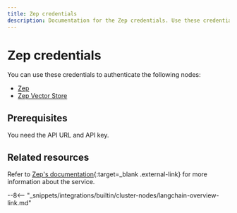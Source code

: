 ```yaml
---
title: Zep credentials
description: Documentation for the Zep credentials. Use these credentials to authenticate Zep in n8n, a workflow automation platform.
---
```


# Zep credentials

You can use these credentials to authenticate the following nodes:

* [Zep](/integrations/builtin/cluster-nodes/sub-nodes/n8n-nodes-langchain.memoryzep/)
* [Zep Vector Store](/integrations/builtin/cluster-nodes/root-nodes/n8n-nodes-langchain.vectorstorezep/)

## Prerequisites

You need the API URL and API key.

## Related resources

Refer to [Zep's documentation](https://docs.getzep.com/sdk/){:target=_blank .external-link} for more information about the service.

--8<-- "_snippets/integrations/builtin/cluster-nodes/langchain-overview-link.md"
